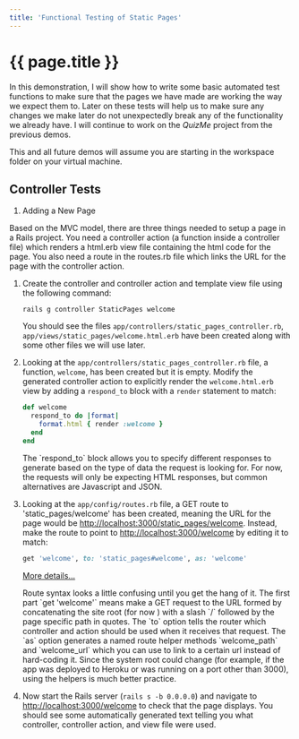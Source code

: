 ```yaml
---
title: 'Functional Testing of Static Pages'
---
```


# {{ page.title }}

In this demonstration, I will show how to write some basic automated test functions to make sure that the pages we have made are working the way we expect them to. Later on these tests will help us to make sure any changes we make later do not unexpectedly break any of the functionality we already have. I will continue to work on the _QuizMe_ project from the previous demos.

This and all future demos will assume you are starting in the workspace folder on your virtual machine.

## Controller Tests

1. Adding a New Page

Based on the MVC model, there are three things needed to setup a page in a Rails project. You need a controller action (a function inside a controller file) which renders a html.erb view file containing the html code for the page. You also need a route in the routes.rb file which links the URL for the page with the controller action.

1. Create the controller and controller action and template view file using the following command:

    `rails g controller StaticPages welcome`

    You should see the files `app/controllers/static_pages_controller.rb`, `app/views/static_pages/welcome.html.erb` have been created along with some other files we will use later.

1. Looking at the `app/controllers/static_pages_controller.rb` file, a function, `welcome`, has been created but it is empty. Modify the generated controller action to explicitly render the `welcome.html.erb` view by adding a `respond_to` block with a `render` statement to match:

    ```ruby
    def welcome
      respond_to do |format|
        format.html { render :welcome }
      end
    end
    ```

    <div class="collapse" id="moreDetails1-2">
    <p class="text-muted mr-3 ml-3">
      The `respond_to` block allows you to specify different responses to generate based on the type of data the request is looking for. For now, the requests will only be expecting HTML responses, but common alternatives are Javascript and JSON.
    </p>
    </div>

1. Looking at the `app/config/routes.rb` file, a GET route to 'static_pages/welcome' has been created, meaning the URL for the page would be <http://localhost:3000/static_pages/welcome>. Instead, make the route to point to <http://localhost:3000/welcome> by editing it to match:

    ```ruby
    get 'welcome', to: 'static_pages#welcome', as: 'welcome'
    ```

    <span><a class="text-muted" data-toggle="collapse" href="#moreDetails1-3" role="button" aria-expanded="false" aria-controls="moreDetails1-3">More details...</a></span>

    <div class="collapse" id="moreDetails1-3">
    <p class="text-muted mr-3 ml-3">
      Route syntax looks a little confusing until you get the hang of it. The first part `get 'welcome'` means make a GET request to the URL formed by concatenating the site root (for now <http://localhost:3000>) with a slash `/` followed by the page specific path in quotes. The `to` option tells the router which controller and action should be used when it receives that request. The `as` option generates a named route helper methods `welcome_path` and `welcome_url` which you can use to link to a certain url instead of hard-coding it. Since the system root could change (for example, if the app was deployed to Heroku or was running on a port other than 3000), using the helpers is much better practice.
    </p>
    </div>

1. Now start the Rails server (`rails s -b 0.0.0.0`) and navigate to <http://localhost:3000/welcome> to check that the page displays. You should see some automatically generated text telling you what controller, controller action, and view file were used.